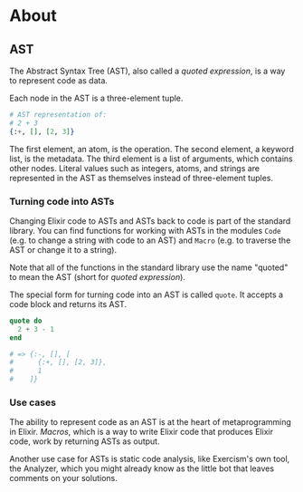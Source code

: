 # About

## AST

The Abstract Syntax Tree (AST), also called a _quoted expression_, is a way to represent code as data.

Each node in the AST is a three-element tuple.

```elixir
# AST representation of:
# 2 + 3
{:+, [], [2, 3]}
```

The first element, an atom, is the operation. The second element, a keyword list, is the metadata. The third element is a list of arguments, which contains other nodes. Literal values such as integers, atoms, and strings are represented in the AST as themselves instead of three-element tuples.

### Turning code into ASTs

Changing Elixir code to ASTs and ASTs back to code is part of the standard library. You can find functions for working with ASTs in the modules `Code` (e.g. to change a string with code to an AST) and `Macro` (e.g. to traverse the AST or change it to a string).

Note that all of the functions in the standard library use the name "quoted" to mean the AST (short for _quoted expression_).

The special form for turning code into an AST is called `quote`. It accepts a code block and returns its AST.

```elixir
quote do
  2 + 3 - 1
end

# => {:-, [], [
#      {:+, [], [2, 3]},
#      1
#    ]}
```

### Use cases

The ability to represent code as an AST is at the heart of metaprogramming in Elixir. _Macros_, which is a way to write Elixir code that produces Elixir code, work by returning ASTs as output.

Another use case for ASTs is static code analysis, like Exercism's own tool, the Analyzer, which you might already know as the little bot that leaves comments on your solutions.
